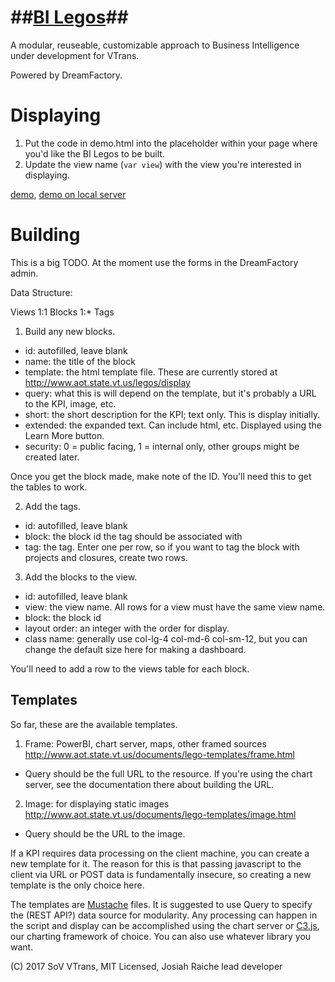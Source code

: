 ##[BI Legos](https://jocooler.github.io/BI-Blocks/)##
=============
A modular, reuseable, customizable approach to Business Intelligence under development for VTrans.

Powered by DreamFactory.

Displaying
=========
1. Put the code in demo.html into the placeholder within your page where you'd like the BI Legos to be built. 
2. Update the view name (`var view`) with the view you're interested in displaying.

[demo](http://jocooler.github.io/BI-Blocks/display/demo.html), [demo on local server](http://www.aot.state.vt.us/legos/display/demo.html)

Building
=============
This is a big TODO. At the moment use the forms in the DreamFactory admin.

Data Structure:

Views 1:1 Blocks 1:* Tags

1. Build any new blocks.

* id: autofilled, leave blank
* name: the title of the block
* template: the html template file. These are currently stored at http://www.aot.state.vt.us/legos/display
* query: what this is will depend on the template, but it's probably a URL to the KPI, image, etc.
* short: the short description for the KPI; text only. This is display initially.
* extended: the expanded text. Can include html, etc. Displayed using the Learn More button.
* security: 0 = public facing, 1 = internal only, other groups might be created later.

Once you get the block made, make note of the ID. You'll need this to get the tables to work.

2. Add the tags.

* id: autofilled, leave blank
* block: the block id the tag should be associated with
* tag: the tag. Enter one per row, so if you want to tag the block with projects and closures, create two rows.

3. Add the blocks to the view.

* id: autofilled, leave blank
* view: the view name. All rows for a view must have the same view name.
* block: the block id 
* layout order: an integer with the order for display.
* class name: generally use col-lg-4 col-md-6 col-sm-12, but you can change the default size here for making a dashboard. 

You'll need to add a row to the views table for each block.

Templates
------------

So far, these are the available templates.

1. Frame: PowerBI, chart server, maps, other framed sources http://www.aot.state.vt.us/documents/lego-templates/frame.html
* Query should be the full URL to the resource. If you're using the chart server, see the documentation there about building the URL.
2. Image: for displaying static images http://www.aot.state.vt.us/documents/lego-templates/image.html
* Query should be the URL to the image.

If a KPI requires data processing on the client machine, you can create a new template for it. The reason for this is that passing javascript to the client via URL or POST data is fundamentally insecure, so creating a new template is the only choice here. 

The templates are [Mustache](https://github.com/janl/mustache.js/) files. It is suggested to use Query to specify the (REST API?) data source for modularity. Any processing can happen in the script and display can be accomplished using the chart server or [C3.js](http://c3js.org/), our charting framework of choice. You can also use whatever library you want.

(C) 2017 SoV VTrans, MIT Licensed, Josiah Raiche lead developer